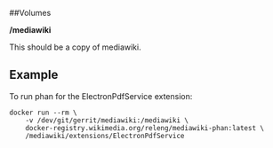 ##Volumes

**/mediawiki**

This should be a copy of mediawiki.


## Example

To run phan for the ElectronPdfService extension:

```
docker run --rm \
    -v /dev/git/gerrit/mediawiki:/mediawiki \
    docker-registry.wikimedia.org/releng/mediawiki-phan:latest \
    /mediawiki/extensions/ElectronPdfService
```
